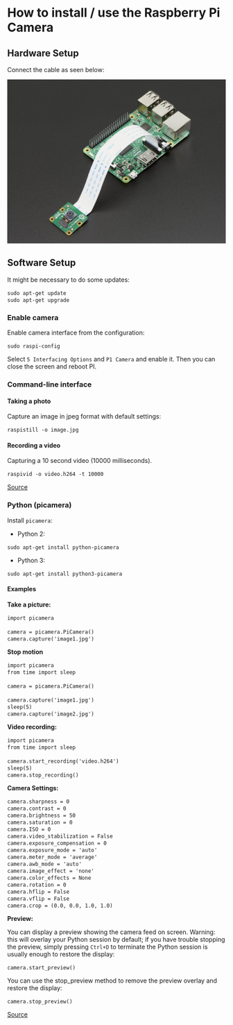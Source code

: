 How to install / use the Raspberry Pi Camera
============================================

Hardware Setup
--------------

Connect the cable as seen below:

![rpi-camera-setup](assets/img/rpi-camera-setup.jpg)

Software Setup
--------------

It might be necessary to do some updates:
```
sudo apt-get update
sudo apt-get upgrade
```
### Enable camera

Enable camera interface from the configuration:
```
sudo raspi-config
```
Select `5 Interfacing Options` and `P1 Camera` and enable it.
Then you can close the screen and reboot PI.

### Command-line interface

#### Taking a photo
Capture an image in jpeg format with default settings:
```
raspistill -o image.jpg
```

#### Recording a video
Capturing a 10 second video (10000 milliseconds).
```
raspivid -o video.h264 -t 10000
```

[Source](https://thepihut.com/blogs/raspberry-pi-tutorials/16021420-how-to-install-use-the-raspberry-pi-camera)

### Python (picamera)

Install `picamera`:

- Python 2:
```
sudo apt-get install python-picamera
```

- Python 3:
```
sudo apt-get install python3-picamera
```
#### Examples

**Take a picture:**
```
import picamera

camera = picamera.PiCamera()
camera.capture('image1.jpg')
```

**Stop motion**
```
import picamera
from time import sleep

camera = picamera.PiCamera()

camera.capture('image1.jpg')
sleep(5)
camera.capture('image2.jpg')
```

**Video recording:**

```
import picamera
from time import sleep

camera.start_recording('video.h264')
sleep(5)
camera.stop_recording()
```

**Camera Settings:**

```
camera.sharpness = 0
camera.contrast = 0
camera.brightness = 50
camera.saturation = 0
camera.ISO = 0
camera.video_stabilization = False
camera.exposure_compensation = 0
camera.exposure_mode = 'auto'
camera.meter_mode = 'average'
camera.awb_mode = 'auto'
camera.image_effect = 'none'
camera.color_effects = None
camera.rotation = 0
camera.hflip = False
camera.vflip = False
camera.crop = (0.0, 0.0, 1.0, 1.0)
```

**Preview:**

You can display a preview showing the camera feed on screen. Warning: this will overlay your Python session by default; if you have trouble stopping the preview, simply pressing `Ctrl+D` to terminate the Python session is usually enough to restore the display:

```
camera.start_preview()
```

You can use the stop_preview method to remove the preview overlay and restore the display:

```
camera.stop_preview()
```

[Source](https://www.raspberrypi.org/documentation/usage/camera/python/README.md)
